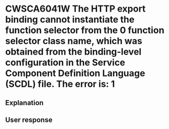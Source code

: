 # CWSCA6041W The HTTP export binding cannot instantiate the function selector from the 0 function selector class name, which was obtained from the binding-level configuration in the Service Component Definition Language (SCDL) file. The error is: 1

## Explanation

## User response